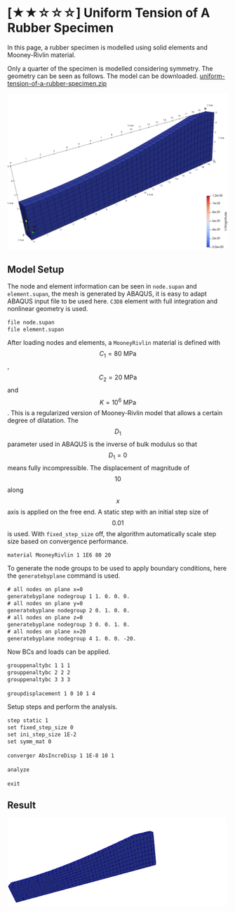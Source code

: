# [★★☆☆☆] Uniform Tension of A Rubber Specimen

In this page, a rubber specimen is modelled using solid elements and Mooney-Rivlin material.

Only a quarter of the specimen is modelled considering symmetry. The geometry can be seen as follows. The model can be
downloaded. [uniform-tension-of-a-rubber-specimen.zip](uniform-tension-of-a-rubber-specimen.zip)

![example one](uniform-tension-of-a-rubber-specimen.png)

## Model Setup

The node and element information can be seen in `node.supan` and `element.supan`, the mesh is generated by ABAQUS, it is
easy to adapt ABAQUS input file to be used here. `C3D8` element with full integration and nonlinear geometry is used.

```
file node.supan
file element.supan
```

After loading nodes and elements, a `MooneyRivlin` material is defined with $$C_1=80~\text{MPa}$$, $$C_2=20~\text{MPa}$$
and $$K=10^6~\text{MPa}$$. This is a regularized version of Mooney-Rivlin model that allows a certain degree of
dilatation. The $$D_1$$ parameter used in ABAQUS is the inverse of bulk modulus so that $$D_1=0$$ means fully
incompressible. The displacement of magnitude of $$10$$ along $$x$$ axis is applied on the free end. A static step with
an initial step size of $$0.01$$ is used. With `fixed_step_size` off, the algorithm automatically scale step size based
on convergence performance.

```
material MooneyRivlin 1 1E6 80 20
```

To generate the node groups to be used to apply boundary conditions, here the `generatebyplane` command is used.

```
# all nodes on plane x=0
generatebyplane nodegroup 1 1. 0. 0. 0.
# all nodes on plane y=0
generatebyplane nodegroup 2 0. 1. 0. 0.
# all nodes on plane z=0
generatebyplane nodegroup 3 0. 0. 1. 0.
# all nodes on plane x=20
generatebyplane nodegroup 4 1. 0. 0. -20.
```

Now BCs and loads can be applied.

```
grouppenaltybc 1 1 1
grouppenaltybc 2 2 2
grouppenaltybc 3 3 3

groupdisplacement 1 0 10 1 4
```

Setup steps and perform the analysis.

```
step static 1
set fixed_step_size 0
set ini_step_size 1E-2
set symm_mat 0

converger AbsIncreDisp 1 1E-8 10 1

analyze

exit
```

## Result

![animation](uniform-tension-of-a-rubber-specimen.gif)
